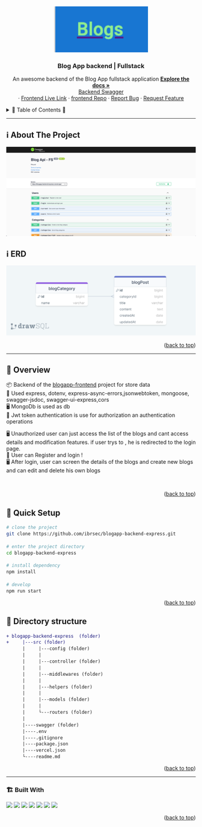 
<a name="readme-top"></a>
 
 
<!-- PROJECT LOGO -->
<br />
<div align="center">
   
  <a href="https://blogapp-backend-express.vercel.app/api-doc/">
    <img src="./src/assets/logo.png" alt="Logo" width="250"   >
  </a>

  <h3 align="center">Blog App backend | Fullstack</h3>

  <p align="center">
    An awesome backend of the Blog App fullstack application
    <a href="https://github.com/ibrsec/blogapp-backend-express"><strong>Explore the docs »</strong></a>
    <br />
    <a href="https://blogapp-backend-express.vercel.app/api-doc/">Backend Swagger</a>
    <br />
    ·
    <a href="https://blogapp-frontend-react.vercel.app/">Frontend Live Link</a>
    ·
    <a href="https://github.com/ibrsec/blogapp-frontend-react">frontend Repo</a>
    ·
    <a href="https://github.com/ibrsec/blogapp-backend-express/issues">Report Bug</a>
    ·
    <a href="https://github.com/ibrsec/blogapp-backend-express/issues">Request Feature</a>
  </p>
</div>



<!-- TABLE OF CONTENTS -->
<details>
  <summary>📎 Table of Contents 📎 </summary>
  <ol>
    <li><a href="#about-the-project">About The Project</a></li>
    <li><a href="#erd">ERD</a></li>
     <!-- <li><a href="#figma">Figma</a></li> -->
     <li><a href="#overview">Overview</a></li>
     <li><a href="#quick-setup">Quick Setup</a></li>
     <li><a href="#directory-structure">Directory structure</a></li>
     <li><a href="#built-with">Built With</a></li>
    <!-- <li>
      <a href="#getting-started">Getting Started</a>
      <ul>
        <li><a href="#prerequisites">Prerequisites</a></li>
        <li><a href="#installation">Installation</a></li>
      </ul>
    </li>
    <li><a href="#usage">Usage</a></li>
    <li><a href="#roadmap">Roadmap</a></li>
    <li><a href="#contributing">Contributing</a></li>
    <li><a href="#license">License</a></li>
    <li><a href="#contact">Contact</a></li>
    <li><a href="#acknowledgments">Acknowledgments</a></li> -->

    
  </ol>
</details>





---

<!-- ABOUT THE PROJECT -->
<a name="about-the-project"></a>
## ℹ️ About The Project
 
[![blogapp-backend-express](./src/assets/swagger.png)](https://blogapp-backend-express.vercel.app/api-doc/)

<!-- ERD OF THE PROJECT -->
<a name="erd"></a>
## ℹ️ ERD
[![blogapp-backend-express](./src/assets/erd.png)](https://blogapp-backend-express.vercel.app/api-doc/)




<p align="right">(<a href="#readme-top">back to top</a>)</p>


---

<!-- ## Figma 

<a href="https://www.figma.com/file/ePyCHKsx2ODB32uLgyUEEd/bootstrap-home-page?type=design&node-id=0%3A1&mode=design&t=edDzadCB9Ev5FS1a-1">Figma Link</a>  

  <p align="right">(<a href="#readme-top">back to top</a>)</p>




--- -->
<a name="overview"></a>
## 👀 Overview

📦 Backend of the    <a href="https://github.com/ibrsec/blogapp-frontend-react">blogapp-frontend</a> project  for store data </br>
🎯 Used express, dotenv, express-async-errors,jsonwebtoken, mongoose, swagger-jsdoc, swagger-ui-express,cors </br>
🖥 MongoDb is used as db </br>
🔩 Jwt token authentication is use for authorization an authentication operations </br>
<!-- 🖥 --</br> -->
🖥 Unauthorized user can just access the list of the blogs and cant access details and modification features. if user trys to , he is redirected to the login page.</br>
 🔩 User can Register and login ! </br>
🖥 After login, user can screen the details of the blogs and create new blogs and can edit and delete his own blogs</br>




<!-- 💪 -</br> -->
<!-- 🌱 -</br> -->
 <!-- 🐞 ---  </br> -->
<!-- 🏀 --- </br> -->
<!-- 🌱  ---</br>   -->
</br>


<p align="right">(<a href="#readme-top">back to top</a>)</p>


<a name="quick-setup"></a>
## 🛫 Quick Setup

```sh
# clone the project
git clone https://github.com/ibrsec/blogapp-backend-express.git

# enter the project directory
cd blogapp-backend-express

# install dependency
npm install 

# develop
npm run start 
```

<p align="right">(<a href="#readme-top">back to top</a>)</p>


<!-- ## 🐞 Debug

![blogapp-backend-express.gif](/blogapp-backend-express.gif) -->








<a name="directory-structure"></a>
## 📂 Directory structure 

```diff
+ blogapp-backend-express  (folder)     
+     |---src (folder) 
      |     |---config (folder)       
      |     |           
      |     |---controller (folder) 
      |     |    
      |     |---middlewares (folder)      
      |     |          
      |     |---helpers (folder)      
      |     |          
      |     |---models (folder)           
      |     |          
      |     └---routers (folder)  
      |      
      |----swagger (folder) 
      |----.env
      |----.gitignore
      |----package.json
      |----vercel.json
      └----readme.md 
```


<p align="right">(<a href="#readme-top">back to top</a>)</p>

---

<a name="built-with"></a>
### 🏗️ Built With

 
<!-- https://dev.to/envoy_/150-badges-for-github-pnk  search skills-->

 <!-- <img src="https://img.shields.io/badge/HTML-239120?style=for-the-badge&logo=html5&logoColor=white"> -->
 <!-- <img src="https://img.shields.io/badge/CSS-239120?&style=for-the-badge&logo=css3&logoColor=white&color=red">  -->
 <img src="https://img.shields.io/badge/JavaScript-F7DF1E?style=for-the-badge&logo=javascript&logoColor=black"> 
 <!-- <img src="https://img.shields.io/badge/Bootstrap-563D7C?style=for-the-badge&logo=bootstrap&logoColor=white">  -->
 <!-- <img src="https://img.shields.io/badge/Sass-CC6699?style=for-the-badge&logo=sass&logoColor=white">  -->
 <!-- <img src="https://img.shields.io/badge/Vite-AB4BFE?style=for-the-badge&logo=vite&logoColor=FFC920">  -->
 <!-- <img src="https://img.shields.io/badge/React-20232A?style=for-the-badge&logo=react&logoColor=61DAFB">  -->
 <!-- <img src="https://img.shields.io/badge/Next-20232A?style=for-the-badge&logo=next&logoColor=61DAFB">  -->
 <!-- <img src="https://img.shields.io/badge/React_Router-CA4245?style=for-the-badge&logo=react-router&logoColor=white">  -->
 <!-- <img src="https://img.shields.io/badge/App-Router-CA4245?style=for-the-badge&logo=app-router&logoColor=white">  -->

  <!-- <img src="https://img.shields.io/badge/Redux-593D88?style=for-the-badge&logo=redux&logoColor=white">   -->
 <!-- <img src="https://img.shields.io/badge/Redux Toolkit-593D88?style=for-the-badge&logo=redux&logoColor=white">  -->
 <!-- <img src="https://img.shields.io/badge/Redux--Persist -593D88?style=for-the-badge&logo=redux&logoColor=white">  -->
 <!-- <img src="https://img.shields.io/badge/Context API-593D88?style=for-the-badge&logo=context&logoColor=white">  -->


 <!-- <img src="https://img.shields.io/badge/Axios-593D88?style=for-the-badge&logo=axios&logoColor=white">  -->

 <!-- <img src="https://img.shields.io/badge/Tailwind_CSS-38B2AC?style=for-the-badge&logo=tailwind-css&logoColor=white">  -->

 <!-- <img src="https://img.shields.io/badge/Material--UI-0081CB?style=for-the-badge&logo=material-ui&logoColor=white">  -->
 <!-- <img src="https://img.shields.io/badge/Tailwind_CSS-38B2AC?style=for-the-badge&logo=tailwind-css&logoColor=white">  -->
 <!-- <img src="https://img.shields.io/badge/Formik-172B4D?style=for-the-badge&logo=formik&logoColor=white">  -->
 <!-- <img src="https://img.shields.io/badge/Yup-172B4D?style=for-the-badge&logo=yup&logoColor=white">  -->
 <!-- <img src="https://img.shields.io/badge/Toastify-45CC11?style=for-the-badge&logo=toastify-ui&logoColor=white">  -->
 <img src="https://img.shields.io/badge/Node.js-43853D?style=for-the-badge&logo=node.js&logoColor=white"> 
 <img src="https://img.shields.io/badge/Express.js-404D59?style=for-the-badge"> 
 <img src="https://img.shields.io/badge/MongoDB-4EA94B?style=for-the-badge&logo=mongodb&logoColor=white"> 
 <img src="https://img.shields.io/badge/json%20web%20tokens-323330?style=for-the-badge&logo=json-web-tokens&logoColor=pink"> 
 <img src="https://img.shields.io/badge/Swagger-4EA94B?style=for-the-badge&logo=swagger&logoColor=white"> 
 

 <img src="https://img.shields.io/badge/Vercel-000000?style=for-the-badge&logo=vercel&logoColor=white"> 


 
<p align="right">(<a href="#readme-top">back to top</a>)</p>



